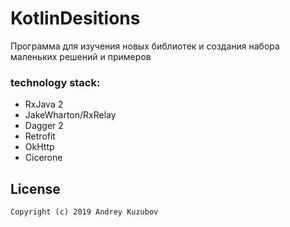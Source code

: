 # KotlinDesitions

Программа для изучения новых библиотек и создания набора маленьких решений и примеров 

### technology stack:
  * RxJava 2
  * JakeWharton/RxRelay
  * Dagger 2
  * Retrofit 
  * OkHttp
  * Cicerone

## License
```
Copyright (c) 2019 Andrey Kuzubov
```
  
